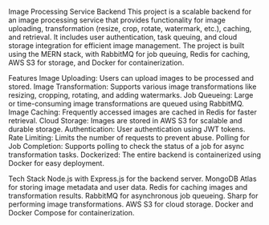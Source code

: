 Image Processing Service Backend
This project is a scalable backend for an image processing service that provides functionality for image uploading, transformation (resize, crop, rotate, watermark, etc.), caching, and retrieval. It includes user authentication, task queuing, and cloud storage integration for efficient image management. The project is built using the MERN stack, with RabbitMQ for job queuing, Redis for caching, AWS S3 for storage, and Docker for containerization.

Features
Image Uploading: Users can upload images to be processed and stored.
Image Transformation: Supports various image transformations like resizing, cropping, rotating, and adding watermarks.
Job Queueing: Large or time-consuming image transformations are queued using RabbitMQ.
Image Caching: Frequently accessed images are cached in Redis for faster retrieval.
Cloud Storage: Images are stored in AWS S3 for scalable and durable storage.
Authentication: User authentication using JWT tokens.
Rate Limiting: Limits the number of requests to prevent abuse.
Polling for Job Completion: Supports polling to check the status of a job for async transformation tasks.
Dockerized: The entire backend is containerized using Docker for easy deployment.

Tech Stack
Node.js with Express.js for the backend server.
MongoDB Atlas for storing image metadata and user data.
Redis for caching images and transformation results.
RabbitMQ for asynchronous job queueing.
Sharp for performing image transformations.
AWS S3 for cloud storage.
Docker and Docker Compose for containerization.

